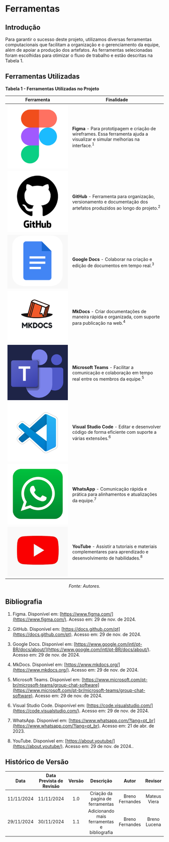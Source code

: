 # Ferramentas

## Introdução

Para garantir o sucesso deste projeto, utilizamos diversas ferramentas computacionais que facilitam a organização e o gerenciamento da equipe, além de apoiar a produção dos artefatos. As ferramentas selecionadas foram escolhidas para otimizar o fluxo de trabalho e estão descritas na Tabela 1.

## Ferramentas Utilizadas

**Tabela 1 - Ferramentas Utilizadas no Projeto**

| Ferramenta          | Finalidade                                                                                                     |
|----------------------|---------------------------------------------------------------------------------------------------------------|
| ![Figma Logo](../assets/Figma_Logo.png)   | **Figma** - Para prototipagem e criação de wireframes. Essa ferramenta ajuda a visualizar e simular melhorias na interface.<sup>1</sup> |
| ![GitHub Logo](../assets/GitHub_Logo.png) | **GitHub** - Ferramenta para organização, versionamento e documentação dos artefatos produzidos ao longo do projeto.<sup>2</sup> |
| ![Google Docs Logo](../assets/GoogleDocs_Logo.png) | **Google Docs** - Colaborar na criação e edição de documentos em tempo real.<sup>3</sup>                         |
| ![MkDocs Logo](../assets/MkDocs_Logo.png) | **MkDocs** - Criar documentações de maneira rápida e organizada, com suporte para publicação na web.<sup>4</sup>          |
| ![Teams Logo](../assets/Teams_Logo.png)  | **Microsoft Teams** - Facilitar a comunicação e colaboração em tempo real entre os membros da equipe.<sup>5</sup>          |
| ![VS Code Logo](../assets/VsCode_Logo.png) | **Visual Studio Code** - Editar e desenvolver código de forma eficiente com suporte a várias extensões.<sup>6</sup>         |
| ![WhatsApp Logo](../assets/Whatsapp_Logo.png) | **WhatsApp** - Comunicação rápida e prática para alinhamentos e atualizações da equipe.<sup>7</sup>             |
| ![YouTube Logo](../assets/Youtube_Logo.png) | **YouTube** - Assistir a tutoriais e materiais complementares para aprendizado e desenvolvimento de habilidades.<sup>8</sup> |


<p style="text-align: center;"><em>Fonte: Autores.</em></p>

## Bibliografia

1. Figma. Disponível em: [https://www.figma.com/](https://www.figma.com/). Acesso em: 29 de nov. de 2024.

2. GitHub. Disponível em: [https://docs.github.com/pt](https://docs.github.com/pt). Acesso em: 29 de nov. de 2024.

3. Google Docs. Disponível em: [https://www.google.com/intl/pt-BR/docs/about/](https://www.google.com/intl/pt-BR/docs/about/). Acesso em: 29 de nov. de 2024.

4. MkDocs. Disponível em: [https://www.mkdocs.org/](https://www.mkdocs.org/). Acesso em: 29 de nov. de 2024.

5. Microsoft Teams. Disponível em: [https://www.microsoft.com/pt-br/microsoft-teams/group-chat-software](https://www.microsoft.com/pt-br/microsoft-teams/group-chat-software). Acesso em: 29 de nov. de 2024.

6. Visual Studio Code. Disponível em: [https://code.visualstudio.com/](https://code.visualstudio.com/). Acesso em: 29 de nov. de 2024.

7. WhatsApp. Disponível em: [https://www.whatsapp.com/?lang=pt_br](https://www.whatsapp.com/?lang=pt_br). Acesso em: 21 de abr. de 2023.

8. YouTube. Disponível em: [https://about.youtube/](https://about.youtube/). Acesso em: 29 de nov. de 2024..


## Histórico de Versão

|Data|Data Prevista de Revisão|Versão|Descrição|Autor|Revisor|
| :----------: |:-----------:| :------: | :-----------: | :---------: |:---------: |
|11/11/2024|11/11/2024|1.0|Criação da pagina de ferramentas|Breno Fernandes| Mateus Viera |
|29/11/2024|30/11/2024|1.1|Adicionando mais ferramentas e bibliografia|Breno Fernandes| Breno Lucena |

